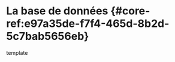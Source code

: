 # La base de données {#core-ref:e97a35de-f7f4-465d-8b2d-5c7bab5656eb}

<div class="fixme">template</div>